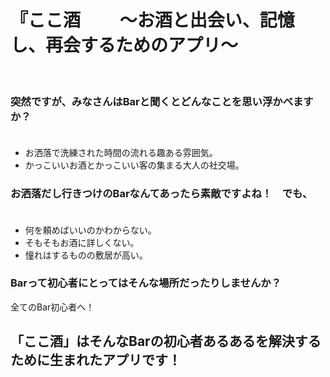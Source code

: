 # 『ここ酒 　　〜お酒と出会い、記憶し、再会するためのアプリ〜
<br />

### 突然ですが、みなさんはBarと聞くとどんなことを思い浮かべますか？<br /><br />

- お洒落で洗練された時間の流れる趣ある雰囲気。<br />
- かっこいいお酒とかっこいい客の集まる大人の社交場。<br />

### お洒落だし行きつけのBarなんてあったら素敵ですよね！　でも、<br /><br />

- 何を頼めばいいのかわからない。
- そもそもお酒に詳しくない。<br />
- 憧れはするものの敷居が高い。<br />

### Barって初心者にとってはそんな場所だったりしませんか？<br />
全てのBar初心者へ！

## 「ここ酒」はそんなBarの初心者あるあるを解決するために生まれたアプリです！







